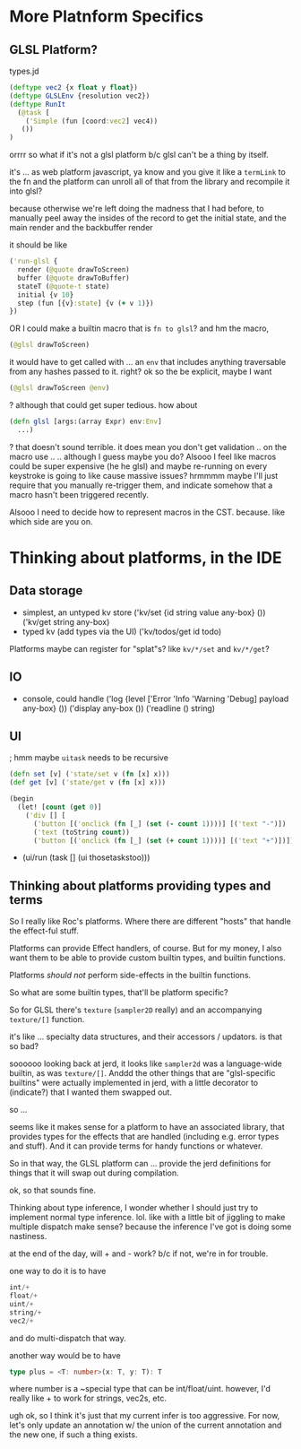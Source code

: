 
# More Platnform Specifics

## GLSL Platform?

types.jd
```clj
(deftype vec2 {x float y float})
(deftype GLSLEnv {resolution vec2})
(deftype RunIt
  (@task [
    ('Simple (fun [coord:vec2] vec4))
   ())
)
```

orrrr
so what if
it's not a glsl platform
b/c glsl can't be a thing by itself.

it's ...
as web platform
javascript, ya know
and you give it like
a `termLink` to the fn
and the platform can unroll all of that
from the library
and recompile it into glsl?

because otherwise we're left doing the madness
that I had before, to
manually peel away the insides of the record
to get the initial state,
and the main render
and the backbuffer render

it should be like
```clj
('run-glsl {
  render (@quote drawToScreen)
  buffer (@quote drawToBuffer)
  stateT (@quote-t state)
  initial {v 10}
  step (fun [{v}:state] {v (+ v 1)})
})
```

OR
I could
make a builtin macro
that is `fn to glsl`?
and
hm
the macro, 
```clj
(@glsl drawToScreen)
```
it would have to get called with ... an `env`
that includes anything traversable from any hashes
passed to it.
right?
ok so the be explicit, maybe I want
```clj
(@glsl drawToScreen @env)
```
?
although that could get super tedious.
how about
```clj
(defn glsl [args:(array Expr) env:Env]
  ...)
```
?
that doesn't sound terrible.
it does mean you don't get validation .. on the macro use ..
.. although I guess maybe you do?
Alsooo I feel like macros could be super expensive (he he glsl)
and maybe re-running on every keystroke is going to like cause
massive issues?
hrmmmm maybe I'll just require that you manually re-trigger them,
and indicate somehow that a macro hasn't been triggered recently.

Alsooo I need to decide how to represent macros in the CST.
because.
like which side are you on.






# Thinking about platforms, in the IDE

## Data storage

- simplest, an untyped kv store
  ('kv/set {id string value any-box} ())
  ('kv/get string any-box)
- typed kv (add types via the UI)
  ('kv/todos/get id todo)

Platforms maybe can register for "splat"s?
like `kv/*/set` and `kv/*/get`?

## IO

- console, could handle
  ('log {level ['Error 'Info 'Warning 'Debug] payload any-box} ())
  ('display any-box ())
  ('readline () string)

## UI

; hmm maybe `uitask` needs to be recursive

```clj
(defn set [v] ('state/set v (fn [x] x)))
(def get [v] ('state/get v (fn [x] x)))

(begin
  (let! [count (get 0)]
    ('div [] [
      ('button [('onclick (fn [_] (set (- count 1))))] [('text "-")])
      ('text (toString count))
      ('button [('onclick (fn [_] (set (+ count 1))))] [('text "+")])])))
```

- (ui/run (task [] (ui thosetaskstoo)))

## Thinking about platforms providing types and terms

So I really like Roc's platforms.
Where there are different "hosts" that handle the effect-ful stuff.

Platforms can provide Effect handlers, of course.
But for my money, I also want them to be able to provide
custom builtin types, and builtin functions.

Platforms *should not* perform side-effects in the builtin functions.

So what are some builtin types, that'll be platform specific?

So for GLSL there's `texture` (`sampler2D` really) and an accompanying `texture/[]` function.

it's like ... specialty data structures, and their accessors / updators.
is that so bad?

soooooo looking back at jerd, it looks like `sampler2d` was a language-wide builtin, as was `texture/[]`. 
Anddd the other things that are "glsl-specific builtins" were actually implemented in jerd, with a little decorator to (indicate?) that I wanted them swapped out.

so ...

seems like it makes sense for a platform to have an associated library,
that provides types for the effects that are handled (including e.g. error types and stuff). And it can provide terms for handy functions or whatever.

So in that way, the GLSL platform can ... provide the jerd definitions for things that it will swap out during compilation.

ok, so that sounds fine.

Thinking about type inference, I wonder whether I should just try to implement normal type inference. lol. like with a little bit of jiggling to make multiple dispatch make sense?
because the inference I've got is doing some nastiness.

at the end of the day, will + and - work? b/c if not, we're in for trouble.

one way to do it is to have
```ts
int/+
float/+
uint/+
string/+
vec2/+
```
and do multi-dispatch that way.

another way would be to have
```ts
type plus = <T: number>(x: T, y: T): T
```
where number is a ~special type that can be int/float/uint.
however, I'd really like + to work for strings, vec2s, etc.

ugh ok, so I think it's just that my current infer is too aggressive.
For now, let's only update an annotation w/ the union of the current
annotation and the new one, if such a thing exists.
